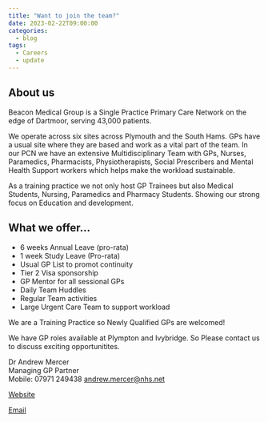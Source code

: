 ```yaml
---
title: "Want to join the team?"
date: 2023-02-22T09:00:00
categories:
  - blog
tags:
  - Careers
  - update
---  
```

## About us  
Beacon Medical Group is a Single Practice Primary Care Network on the edge of Dartmoor, serving 43,000 patients.

We operate across six sites across Plymouth and the South Hams. GPs have a usual site where they are based and work as a vital part of the team. In our PCN we have an extensive Multidisciplinary Team with GPs, Nurses, Paramedics, Pharmacists, Physiotherapists, Social Prescribers and Mental Health Support workers which helps make the workload sustainable.

As a training practice we not only host GP Trainees but also Medical Students, Nursing, Paramedics and Pharmacy Students. Showing our strong focus on Education and development.

## What we offer...  
* 6 weeks Annual Leave (pro-rata)
* 1 week Study Leave (Pro-rata)
* Usual GP List to promot continuity
* Tier 2 Visa sponsorship
* GP Mentor for all sessional GPs
* Daily Team Huddles
* Regular Team activities
* Large Urgent Care Team to support workload

We are a Training Practice so Newly Qualified GPs are welcomed!

We have GP roles available at Plympton and Ivybridge. So Please contact us to discuss exciting opportunitites.  

Dr Andrew Mercer  
Managing GP Partner  
Mobile: 07971 249438
[andrew.mercer@nhs.net]

[Website]  

[Email]  


[andrew.mercer@nhs.net]: (mailto:andrew.mercer@nhs.net)
[Website]: https://www.beaconmedicalgroup.nhs.uk/
[Email]: mailto:beaconmedicalgroup@nhs.net
